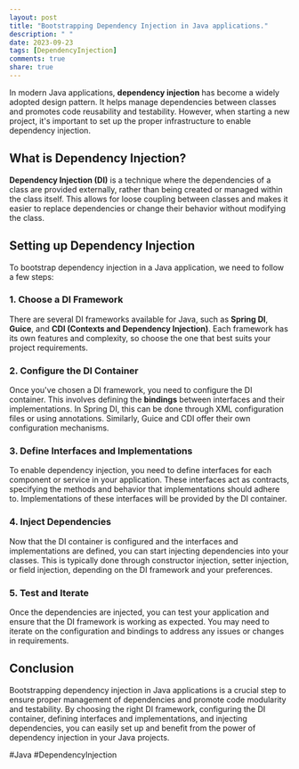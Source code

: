 ```yaml
---
layout: post
title: "Bootstrapping Dependency Injection in Java applications."
description: " "
date: 2023-09-23
tags: [DependencyInjection]
comments: true
share: true
---
```


In modern Java applications, **dependency injection** has become a widely adopted design pattern. It helps manage dependencies between classes and promotes code reusability and testability. However, when starting a new project, it's important to set up the proper infrastructure to enable dependency injection.

## What is Dependency Injection?

**Dependency Injection (DI)** is a technique where the dependencies of a class are provided externally, rather than being created or managed within the class itself. This allows for loose coupling between classes and makes it easier to replace dependencies or change their behavior without modifying the class.

## Setting up Dependency Injection

To bootstrap dependency injection in a Java application, we need to follow a few steps:

### 1. Choose a DI Framework

There are several DI frameworks available for Java, such as **Spring DI**, **Guice**, and **CDI (Contexts and Dependency Injection)**. Each framework has its own features and complexity, so choose the one that best suits your project requirements.

### 2. Configure the DI Container

Once you've chosen a DI framework, you need to configure the DI container. This involves defining the **bindings** between interfaces and their implementations. In Spring DI, this can be done through XML configuration files or using annotations. Similarly, Guice and CDI offer their own configuration mechanisms.

### 3. Define Interfaces and Implementations

To enable dependency injection, you need to define interfaces for each component or service in your application. These interfaces act as contracts, specifying the methods and behavior that implementations should adhere to. Implementations of these interfaces will be provided by the DI container.

### 4. Inject Dependencies

Now that the DI container is configured and the interfaces and implementations are defined, you can start injecting dependencies into your classes. This is typically done through constructor injection, setter injection, or field injection, depending on the DI framework and your preferences.

### 5. Test and Iterate

Once the dependencies are injected, you can test your application and ensure that the DI framework is working as expected. You may need to iterate on the configuration and bindings to address any issues or changes in requirements.

## Conclusion

Bootstrapping dependency injection in Java applications is a crucial step to ensure proper management of dependencies and promote code modularity and testability. By choosing the right DI framework, configuring the DI container, defining interfaces and implementations, and injecting dependencies, you can easily set up and benefit from the power of dependency injection in your Java projects.

#Java #DependencyInjection